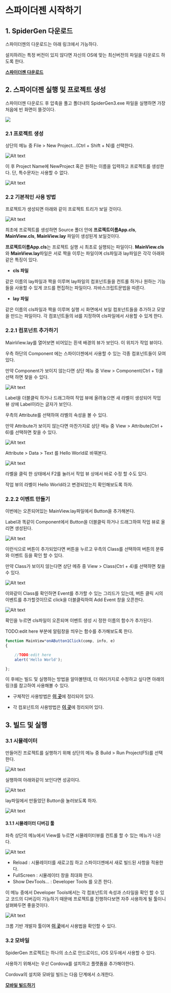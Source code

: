 # 스파이더젠 시작하기

## 1. SpiderGen 다운로드

스파이더젠의 다운로드는 아래 링크에서 가능하다.

설치하려는 특정 버전이 있지 않다면 자신의 OS에 맞는 최신버전의 파일을 다운로드 하도록 한다.

<!-- [**스파이더젠 다운로드**](https://www.spidergen.org:8454/) -->
<a href="https://www.spidergen.org:3003/?pid=T040000" target="_blank"><strong>스파이더젠 다운로드</strong></a>

## 2. 스파이더젠 실행 및 프로젝트 생성

스파이더젠 다운로드 후 압축을 풀고 폴더내의 SpiderGen3.exe 파일을 실행하면 가장 처음에 빈 화면이 뜰것이다.

![](./image/spidergen_empty.png)

### 2.1 프로젝트 생성

상단의 메뉴 중 File > New Project...(Ctrl + Shift + N)를 선택한다.

![Alt text](./image/NewProject.png)

이 후 Project Name에 NewProject 혹은 원하는 이름을 입력하고 프로젝트를 생성한다. 단, 특수문자는 사용할 수 없다.

![Alt text](./image/NewProjectDlg.png)

### 2.2 기본적인 사용 방법

프로젝트가 생성되면 아래와 같이 프로젝트 트리가 보일 것이다.

![Alt text](./image/ProjectTree.png)

최초에 프로젝트를 생성하면 Source 폴더 안에 **프로젝트이름App.cls**, **MainView.cls**, **MainView.lay** 파일이 생성된게 보일것이다.

**프로젝트이름App.cls**는 프로젝트 실행 시 최초로 실행되는 파일이다. **MainView.cls**와 **MainView.lay**파일은 서로 짝을 이루는 파일이며 cls파일과 lay파일은 각각 아래와 같은 특징이 있다.

* **cls 파일**

같은 이름의 lay파일과 짝을 이루며 lay파일의 컴포넌트들을 컨트롤 하거나 원하는 기능들을 사용할 수 있게 코드를 편집하는 파일이다. 자바스크립트문법을 따른다.

* **lay 파일**

같은 이름의 cls파일과 짝을 이루며 실행 시 화면에서 보일 컴포넌트들을 추가하고 모양을 만드는 파일이다. 각 컴포넌트들의 id를 지정하여 cls파일에서 사용할 수 있게 한다.

### 2.2.1 컴포넌트 추가하기

MainView.lay를 열어보면 비어있는 흰색 배경의 뷰가 보인다. 이 위치가 작업 뷰이다.

우측 하단의 Component 에는 스파이더젠에서 사용할 수 있는 각종 컴포넌트들이 모여 있다.

만약 Component가 보이지 않는다면 상단 메뉴 중 View > Component(Ctrl + 1)을 선택 하면 찾을 수 있다.

![Alt text](./image/Component.png)

Label을 더블클릭 하거나 드래그하여 작업 뷰에 올려놓으면 새 라벨이 생성되어 작업 뷰 상에 Label이라는 글자가 보인다.

우측의 Attribute를 선택하여 라벨의 속성을 볼 수 있다.

만약 Attribute가 보이지 않는다면 마찬가지로 상단 메뉴 중 View > Attribute(Ctrl + 6)를 선택하면 찾을 수 있다.

![Alt text](./image/HelloWorld.png)

Attribute > Data > Text 를 Hello World로 바꿔본다.

![Alt text](./image/F2edit.png)

라벨을 클릭 한 상태에서 F2를 눌러서 작업 뷰 상에서 바로 수정 할 수도 있다.

작업 뷰의 라벨이 Hello World라고 변경되었는지 확인해보도록 하자.

### 2.2.2 이벤트 만들기

이번에는 오픈되어있는 MainView.lay파일에서 Button을 추가해본다.

Label과 똑같이 Component에서 Button을 더블클릭 하거나 드래그하여 작업 뷰로 올리면 생성된다.

![Alt text](./image/NewButton.png)

이런식으로 버튼이 추가되었다면 버튼을 누르고 우측의 Class를 선택하여 버튼의 분류와 이벤트 등을 확인 할 수 있다.

만약 Class가 보이지 않는다면 상단 메쥬 중 View > Class(Ctrl + 4)를 선택하면 찾을 수 있다.

![Alt text](./image/BtnClass.png)

이와같이 Class를 확인하면 Event를 추가할 수 있는 그리드가 있는데, 버튼 클릭 시의 이벤트를 추가할것이므로 click을 더블클릭하여 Add Event 창을 오픈한다.

![Alt text](./image/AddEvent.png)

확인을 누르면 cls파일이 오픈되며 이벤트 생성 시 정한 이름의 함수가 추가된다.

TODO:edit here 부분에 알림창을 띄우는 함수를 추가해보도록 한다.

```Javascript
function MainView*onAButton1Click(comp, info, e)
{

	//TODO:edit here
	alert('Hello World');

};
```

이 후에는 빌드 및 실행하는 방법을 알아볼텐데, 더 여러가지로 수정하고 싶다면 아래의 링크를 참고하여 사용해볼 수 있다.

* 구체적인 사용방법은 <a href="https://wikidocs.net/22777" target="_blank"><strong>이 곳</strong></a>에 정리되어 있다.

* 각 컴포넌트의 사용방법은 <a href="http://manual.spidergen.org/" target="_blank"><strong>이 곳</strong></a>에 정리되어 있다.

## 3. 빌드 및 실행

### 3.1 시뮬레이터

만들어진 프로젝트를 실행하기 위해 상단의 메뉴 중 Build > Run Project(F5)를 선택 한다.

![Alt text](./image/RunProject.png)

실행하여 아래와같이 보인다면 성공이다.

![Alt text](./image/Simulaotr.png)

lay파일에서 만들었던 Button을 눌러보도록 하자.

![Alt text](./image/HelloWorldAlert.png)

#### 3.1.1 시뮬레이터 디버깅 툴

좌측 상단의 메뉴에서 View를 누르면 시뮬레이터뷰를 컨트롤 할 수 있는 메뉴가 나온다.

![Alt text](./image/SimulatorMenu.png)

* Reload : 시뮬레이터를 새로고침 하고 스파이더젠에서 새로 빌드된 사항을 적용한다.
* FullScreen : 시뮬레이터 창을 최대화 한다.
* Show DevTools... : Developer Tools 를 오픈 한다.

이 메뉴 중에서 Developer Tools에서는 각 컴포넌트의 속성과 스타일을 확인 할 수 있고 코드의 디버깅이 가능하기 때문에 프로젝트를 진행하다보면 자주 사용하게 될 툴이니 살펴봐두면 좋을것이다.

![Alt text](./image/DevTools.png)

크롬 기반 개발자 툴이며 <a href="https://developers.google.com/web/tools/chrome-devtools" target="_blank"><strong>이 곳</strong></a>에서 사용법을 확인할 수 있다.

### 3.2 모바일

SpiderGen 프로젝트는 하나의 소스로 안드로이드, iOS 모두에서 사용할 수 있다.

사용하기 위해서는 우선 Cordova를 설치하고 플랫폼을 추가해야한다.

Cordova의 설치와 모바일 빌드는 다음 단계에서 소개한다.

[**모바일 빌드하기**](./02._모바일에서_실행하기.html)
